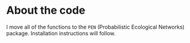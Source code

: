 # About the code

I move all of the functions to the `PEN` (Probabilistic Ecological Networks)
package. Installation instructions will follow.
